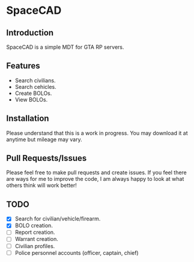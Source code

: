 # SpaceCAD

## Introduction

SpaceCAD is a simple MDT for GTA RP servers.

## Features

- Search civilians.
- Search cehicles.
- Create BOLOs.
- View BOLOs.

## Installation

Please understand that this is a work in progress. You may download it at anytime but mileage may vary.

## Pull Requests/Issues

Please feel free to make pull requests and create issues. If you feel there are ways for me to improve the code, I am always happy to look at what others think will work better!

## TODO

- [x] Search for civilian/vehicle/firearm.
- [x] BOLO creation.
- [ ] Report creation.
- [ ] Warrant creation.
- [ ] Civilian profiles.
- [ ] Police personnel accounts (officer, captain, chief)
